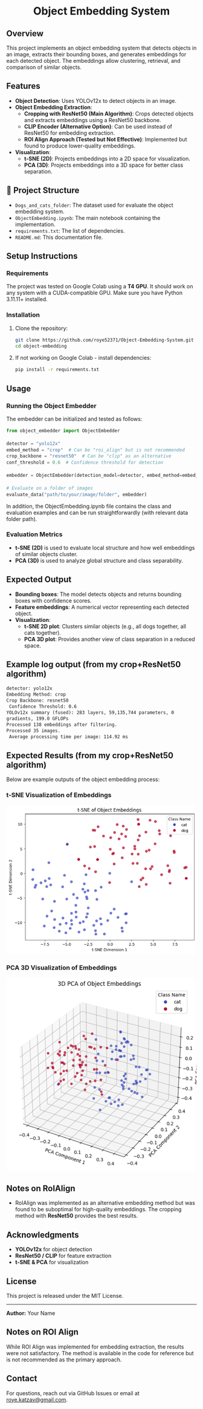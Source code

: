 <div align="center">

# Object Embedding System

</div>

## Overview
This project implements an object embedding system that detects objects in an image, extracts their bounding boxes, and generates embeddings for each detected object. The embeddings allow clustering, retrieval, and comparison of similar objects.

## Features
- **Object Detection**: Uses YOLOv12x to detect objects in an image.
- **Object Embedding Extraction**:
  - **Cropping with ResNet50 (Main Algorithm)**: Crops detected objects and extracts embeddings using a ResNet50 backbone.
  - **CLIP Encoder (Alternative Option)**: Can be used instead of ResNet50 for embedding extraction.
  - **ROI Align Approach (Tested but Not Effective)**: Implemented but found to produce lower-quality embeddings.
- **Visualization**:
  - **t-SNE (2D)**: Projects embeddings into a 2D space for visualization.
  - **PCA (3D)**: Projects embeddings into a 3D space for better class separation.

## 📁 Project Structure
- `Dogs_and_cats_folder`: The dataset used for evaluate the object embedding system.
- `ObjectEmbedding.ipynb`: The main notebook containing the implementation.
- `requirements.txt`: The list of dependencies.
- `README.md`: This documentation file.

## Setup Instructions

### Requirements
The project was tested on Google Colab using a **T4 GPU**.
It should work on any system with a CUDA-compatible GPU.
Make sure you have Python 3.11.11+ installed.

### Installation
1. Clone the repository:
   ```bash
   git clone https://github.com/roye52371/Object-Embedding-System.git
   cd object-embedding
   ```

2. If not working on Google Colab - install dependencies:
   ```bash
   pip install -r requirements.txt
   ```

## Usage

### Running the Object Embedder
The embedder can be initialized and tested as follows:
```python
from object_embedder import ObjectEmbedder

detector = "yolo12x"
embed_method = "crop"  # Can be "roi_align" but is not recommended
crop_backbone = "resnet50"  # Can be "clip" as an alternative
conf_threshold = 0.6  # Confidence threshold for detection

embedder = ObjectEmbedder(detection_model=detector, embed_method=embed_method, crop_backbone=crop_backbone, conf_threshold=conf_threshold, target_classes=["dog", "cat"])

# Evaluate on a folder of images
evaluate_data("path/to/your/image/folder", embedder)
```

In addition, the ObjectEmbedding.ipynb file contains the class and evaluation examples and can be run straightforwardly (with relevant data folder path).

### Evaluation Metrics
- **t-SNE (2D)** is used to evaluate local structure and how well embeddings of similar objects cluster.
- **PCA (3D)** is used to analyze global structure and class separability.

## **Expected Output**
- **Bounding boxes**: The model detects objects and returns bounding boxes with confidence scores.
- **Feature embeddings**: A numerical vector representing each detected object.
- **Visualization**:
  - **t-SNE 2D plot**: Clusters similar objects (e.g., all dogs together, all cats together).
  - **PCA 3D plot**: Provides another view of class separation in a reduced space.

## Example log output (from my crop+ResNet50 algorithm)
```
detector: yolo12x
Embedding Method: crop
Crop Backbone: resnet50
 Confidence Threshold: 0.6
YOLOv12x summary (fused): 283 layers, 59,135,744 parameters, 0 gradients, 199.0 GFLOPs
Processed 138 embeddings after filtering.
Processed 35 images.
 Average processing time per image: 114.92 ms
```

## Expected Results (from my crop+ResNet50 algorithm)

Below are example outputs of the object embedding process:

### t-SNE Visualization of Embeddings
![t-SNE Plot](Results_image/Result_crop_resnet50_tSNE_2D.png)

### PCA 3D Visualization of Embeddings
![PCA 3D Plot](Results_image/Result_crop_resnet50_PCA_3D.png)


## **Notes on RoIAlign**
- RoIAlign was implemented as an alternative embedding method but was found to be suboptimal for high-quality embeddings. The cropping method with **ResNet50** provides the best results.

## **Acknowledgments**
- **YOLOv12x** for object detection
- **ResNet50 / CLIP** for feature extraction
- **t-SNE & PCA** for visualization

## **License**
This project is released under the MIT License.

---

**Author:** Your Name

## Notes on ROI Align
While ROI Align was implemented for embedding extraction, the results were not satisfactory. The method is available in the code for reference but is not recommended as the primary approach.

## Contact
For questions, reach out via GitHub Issues or email at roye.katzav@gmail.com.

